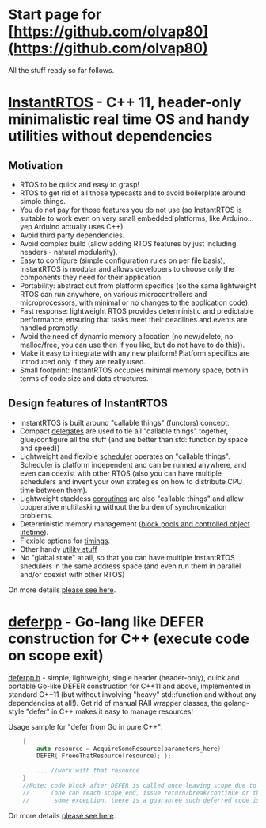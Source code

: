 # Start page for [https://github.com/olvap80](https://github.com/olvap80)
All the stuff ready so far follows.

# [InstantRTOS](https://github.com/olvap80/InstantRTOS) - C++ 11, header-only minimalistic real time OS and handy utilities without dependencies
## Motivation
- RTOS to be quick and easy to grasp!
- RTOS to get rid of all those typecasts and to avoid boilerplate around simple things.
- You do not pay for those features you do not use (so InstantRTOS is suitable to work even on very small embedded platforms, like Arduino... yep Arduino actually uses C++).
- Avoid third party dependencies.
- Avoid complex build (allow adding RTOS features by just including headers - natural modularity).
- Easy to configure (simple configuration rules on per file basis), InstantRTOS is modular and allows developers to choose only the components they need for their application. 
- Portability: abstract out from platform specifics (so the same lightweight RTOS can run anywhere, on various microcontrollers and microprocessors, with minimal or no changes to the application code).
- Fast response: lightweight RTOS provides deterministic and predictable performance, ensuring that tasks meet their deadlines and events are handled promptly. 
- Avoid the need of dynamic memory allocation (no new/delete, no malloc/free, you can use then if you like, but do not have to do this)).
- Make it easy to integrate with any new platform! Platform specifics are introduced only if they are really used.
- Small footprint: InstantRTOS occupies minimal memory space, both in terms of code size and data structures.

## Design features of InstantRTOS
- InstantRTOS is built around "callable things" (functors) concept.
- Compact [delegates](https://github.com/olvap80/InstantRTOS/blob/main/InstantDelegate.h) are used to tie all "callable things" together, glue/configure all the stuff (and are better than std::function by space and speed))
- Lightweight and flexible [scheduler](https://github.com/olvap80/InstantRTOS/blob/main/InstantScheduler.h) operates on "callable things". Scheduler is platform independent and can be runned anywhere, and even can coexist with other RTOS (also you can have multiple schedulers and invent your own strategies on how to distribute CPU time between them).
- Lightweight stackless [coroutines](https://github.com/olvap80/InstantRTOS/blob/main/InstantCoroutine.h) are also "callable things" and allow cooperative multitasking without the burden of synchronization problems.
- Deterministic memory management ([block pools and controlled object lifetime](https://github.com/olvap80/InstantRTOS/blob/main/InstantMemory.h)).
- Flexible options for [timings](https://github.com/olvap80/InstantRTOS#timing-intervals-and-scheduling).
- Other handy [utility stuff](https://github.com/olvap80/InstantRTOS#other-handy-utility-stuff)
- No "glabal state" at all, so that you can have multiple InstantRTOS shedulers in the same address space (and even run them in parallel and/or coexist with other RTOS) 
  
On more details [please see here](https://olvap80.github.io/InstantRTOS/).


# [deferpp](https://github.com/olvap80/deferpp) - Go-lang like DEFER construction for C++ (execute code on scope exit)
[deferpp.h](https://github.com/olvap80/deferpp/blob/master/deferpp.h) - simple, lightweight, single header (header-only), quick and portable Go-like DEFER construction for C++11 and above, implemented in standard C++11 (but without involving "heavy" std::function and without any dependencies at all!). Get rid of manual RAII wrapper classes, the golang-style "defer" in C++ makes it easy to manage resources! 

Usage sample for "defer from Go in pure C++":
```cpp
    {
        auto resource = AcquireSomeResource(parameters_here)
        DEFER{ FreeeThatResource(resource); };
        
        ... //work with that resource
    }
    //Note: code block after DEFER is called once leaving scope due to any reason
    //      (one can reach scope end, issue return/break/continue or throw
    //       some exception, there is a guarantee such deferred code is called)
```
On more details [please see here](https://olvap80.github.io/deferpp/).
